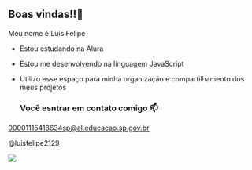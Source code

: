 ## Boas vindas!!💜

Meu nome é Luis Felipe

- Estou estudando na Alura
- Estou me desenvolvendo na linguagem JavaScript
- Utilizo esse espaço para minha organização e compartilhamento dos meus projetos

  ### Você esntrar em contato comigo 📫

00001115418634sp@al.educacao.sp.gov.br  

@luisfelipe2129

![](https://tenor.com/pt-BR/view/hu-tao-gif-23785443#:~:text=Hu%20Tao%20GIF-,%E2%97%8F%20GIF%20SD,-%E2%97%8F%20GIF%20HD)
